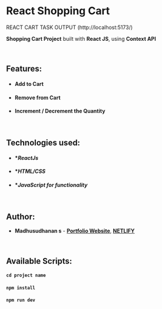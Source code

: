 # React Shopping Cart
REACT CART TASK OUTPUT (http://localhost:5173/)

**Shopping Cart Project** built with **React JS**, using **Context API** 

<br/>

## Features:

- #### Add to Cart
- #### Remove from Cart
- #### Increment / Decrement the Quantity

<br/>

## Technologies used:



- #### **ReactJs*
- #### **HTML/CSS*
- #### **JavaScript for functionality*


<br/>

## Author:

- **Madhusudhanan s** - **[Portfolio Website](https://github.com/mingomadhu)**, **[NETLIFY](https://app.netlify.com/teams/sanjaimadhu8220/sites)**

<br/>

## Available Scripts:


#### `cd project name`

#### `npm install`

#### `npm run dev`

